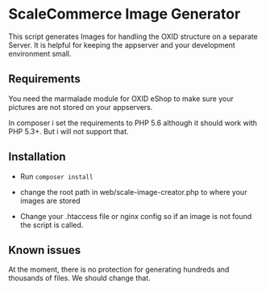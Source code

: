 ScaleCommerce Image Generator
=============================

This script generates Images for handling the OXID structure on a separate Server.
It is helpful for keeping the appserver and your development environment small.

Requirements
------------
You need the marmalade module for OXID eShop to make sure your pictures are not stored on your appservers.

In composer i set the requirements to PHP 5.6 although it should work with PHP 5.3+. But i will not support that.

Installation
------------
* Run ```composer install```

* change the root path in web/scale-image-creator.php to where your images are stored

* Change your .htaccess file or nginx config so if an image is not found the script is called.


Known issues
------------
At the moment, there is no protection for generating hundreds and thousands of files.
We should change that.